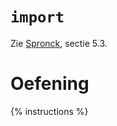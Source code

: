 # `import`
Zie [Spronck](http://www.spronck.net/pythonbook/pythonboek.pdf), sectie 5.3.

# Oefening
{% instructions %}
